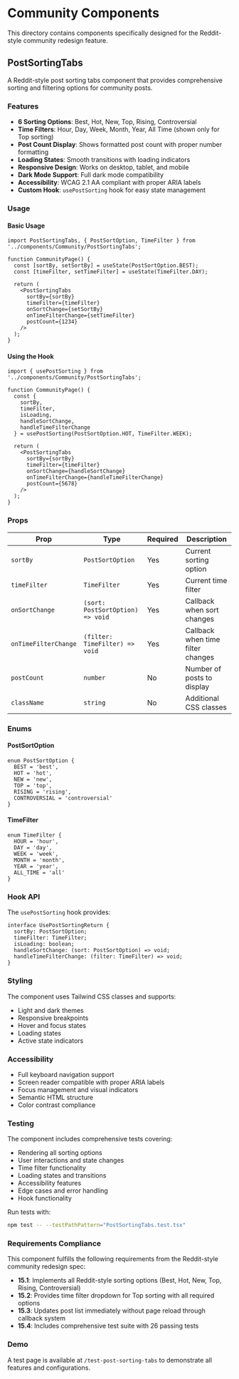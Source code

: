 # Community Components

This directory contains components specifically designed for the Reddit-style community redesign feature.

## PostSortingTabs

A Reddit-style post sorting tabs component that provides comprehensive sorting and filtering options for community posts.

### Features

- **6 Sorting Options**: Best, Hot, New, Top, Rising, Controversial
- **Time Filters**: Hour, Day, Week, Month, Year, All Time (shown only for Top sorting)
- **Post Count Display**: Shows formatted post count with proper number formatting
- **Loading States**: Smooth transitions with loading indicators
- **Responsive Design**: Works on desktop, tablet, and mobile
- **Dark Mode Support**: Full dark mode compatibility
- **Accessibility**: WCAG 2.1 AA compliant with proper ARIA labels
- **Custom Hook**: `usePostSorting` hook for easy state management

### Usage

#### Basic Usage

```tsx
import PostSortingTabs, { PostSortOption, TimeFilter } from '../components/Community/PostSortingTabs';

function CommunityPage() {
  const [sortBy, setSortBy] = useState(PostSortOption.BEST);
  const [timeFilter, setTimeFilter] = useState(TimeFilter.DAY);

  return (
    <PostSortingTabs
      sortBy={sortBy}
      timeFilter={timeFilter}
      onSortChange={setSortBy}
      onTimeFilterChange={setTimeFilter}
      postCount={1234}
    />
  );
}
```

#### Using the Hook

```tsx
import { usePostSorting } from '../components/Community/PostSortingTabs';

function CommunityPage() {
  const {
    sortBy,
    timeFilter,
    isLoading,
    handleSortChange,
    handleTimeFilterChange
  } = usePostSorting(PostSortOption.HOT, TimeFilter.WEEK);

  return (
    <PostSortingTabs
      sortBy={sortBy}
      timeFilter={timeFilter}
      onSortChange={handleSortChange}
      onTimeFilterChange={handleTimeFilterChange}
      postCount={5678}
    />
  );
}
```

### Props

| Prop | Type | Required | Description |
|------|------|----------|-------------|
| `sortBy` | `PostSortOption` | Yes | Current sorting option |
| `timeFilter` | `TimeFilter` | Yes | Current time filter |
| `onSortChange` | `(sort: PostSortOption) => void` | Yes | Callback when sort changes |
| `onTimeFilterChange` | `(filter: TimeFilter) => void` | Yes | Callback when time filter changes |
| `postCount` | `number` | No | Number of posts to display |
| `className` | `string` | No | Additional CSS classes |

### Enums

#### PostSortOption

```tsx
enum PostSortOption {
  BEST = 'best',
  HOT = 'hot',
  NEW = 'new',
  TOP = 'top',
  RISING = 'rising',
  CONTROVERSIAL = 'controversial'
}
```

#### TimeFilter

```tsx
enum TimeFilter {
  HOUR = 'hour',
  DAY = 'day',
  WEEK = 'week',
  MONTH = 'month',
  YEAR = 'year',
  ALL_TIME = 'all'
}
```

### Hook API

The `usePostSorting` hook provides:

```tsx
interface UsePostSortingReturn {
  sortBy: PostSortOption;
  timeFilter: TimeFilter;
  isLoading: boolean;
  handleSortChange: (sort: PostSortOption) => void;
  handleTimeFilterChange: (filter: TimeFilter) => void;
}
```

### Styling

The component uses Tailwind CSS classes and supports:

- Light and dark themes
- Responsive breakpoints
- Hover and focus states
- Loading states
- Active state indicators

### Accessibility

- Full keyboard navigation support
- Screen reader compatible with proper ARIA labels
- Focus management and visual indicators
- Semantic HTML structure
- Color contrast compliance

### Testing

The component includes comprehensive tests covering:

- Rendering all sorting options
- User interactions and state changes
- Time filter functionality
- Loading states and transitions
- Accessibility features
- Edge cases and error handling
- Hook functionality

Run tests with:

```bash
npm test -- --testPathPattern="PostSortingTabs.test.tsx"
```

### Requirements Compliance

This component fulfills the following requirements from the Reddit-style community redesign spec:

- **15.1**: Implements all Reddit-style sorting options (Best, Hot, New, Top, Rising, Controversial)
- **15.2**: Provides time filter dropdown for Top sorting with all required options
- **15.3**: Updates post list immediately without page reload through callback system
- **15.4**: Includes comprehensive test suite with 26 passing tests

### Demo

A test page is available at `/test-post-sorting-tabs` to demonstrate all features and configurations.